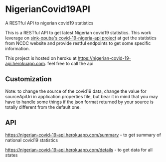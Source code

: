 # NigerianCovid19API
A RESTful API to nigerian covid19 statistics

This is a RESTful API to get latest Nigerian covid19 statistics. 
This work leverage on [sink-opuba's covid-19-nigeria-api project](https://github.com/sink-opuba/covid-19-api) at
 get the statistics from NCDC website and provide restful endpoints to get some
specific information.

This project is hosted on heroku at https://nigerian-covid-19-api.herokuapp.com. feel free to call the api

## Customization
Note: to change the source of the covid19 data, change the value for sourceApiUri
in application.properties file, but bear it in mind that you may have to
handle some things if the json format returned by your source is totally
different from the default one.

## API
https://nigerian-covid-19-api.herokuapp.com/summary - to get summary of national covid19 statistics

https://nigerian-covid-19-api.herokuapp.com/details - to get data for all states 
